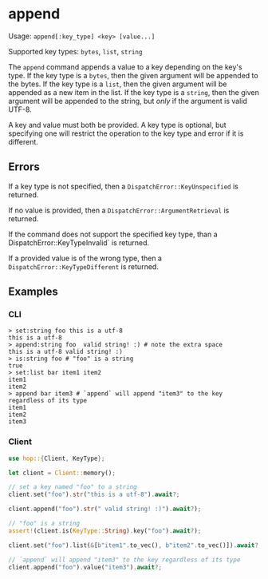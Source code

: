 # append

Usage: `append[:key_type] <key> [value...]`

Supported key types: `bytes`, `list`, `string`

The `append` command appends a value to a key depending on the key's type. If
the key type is a `bytes`, then the given argument will be appended to the
bytes. If the key type is a `list`, then the given argument will be appended as
a new item in the list. If the key type is a `string`, then the given argument
will be appended to the string, but *only* if the argument is valid UTF-8.

A key and value must both be provided. A key type is optional, but specifying
one will restrict the operation to the key type and error if it is different.

## Errors

If a key type is not specified, then a `DispatchError::KeyUnspecified` is
returned.

If no value is provided, then a `DispatchError::ArgumentRetrieval` is returned.

If the command does not support the specified key type, than a
DispatchError::KeyTypeInvalid` is returned.

If a provided value is of the wrong type, then a
`DispatchError::KeyTypeDifferent` is returned.

## Examples

### CLI

```
> set:string foo this is a utf-8
this is a utf-8
> append:string foo  valid string! :) # note the extra space
this is a utf-8 valid string! :)
> is:string foo # "foo" is a string
true
> set:list bar item1 item2
item1
item2
> append bar item3 # `append` will append "item3" to the key regardless of its type
item1
item2
item3
```

### Client

```rust
use hop::{Client, KeyType};

let client = Client::memory();

// set a key named "foo" to a string
client.set("foo").str("this is a utf-8").await?;

client.append("foo").str(" valid string! :)").await?);

// "foo" is a string
assert!(client.is(KeyType::String).key("foo").await?);

client.set("foo").list(&[b"item1".to_vec(), b"item2".to_vec()]).await?;

// `append` will append "item3" to the key regardless of its type
client.append("foo").value("item3").await?;
```
